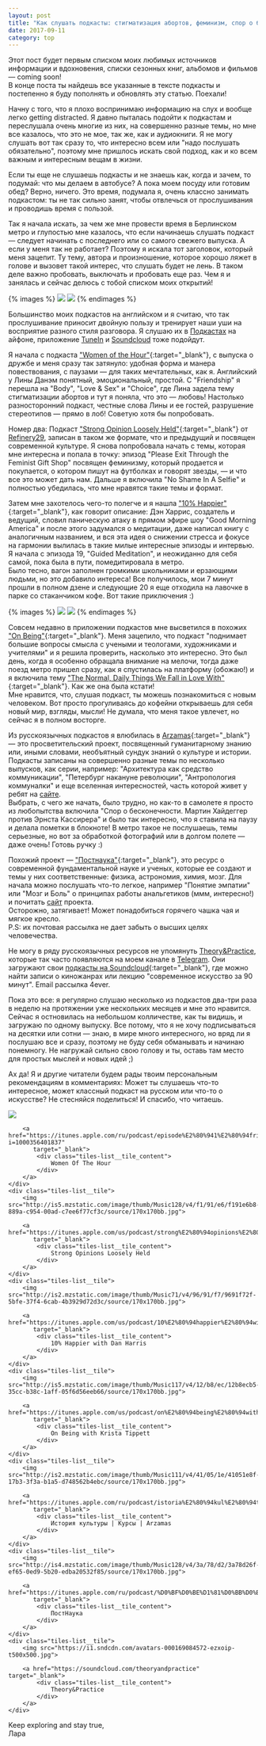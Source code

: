 ```yaml
---
layout: post
title: "Как слушать подкасты: стигматизация абортов, феминизм, спор о бесконечности и медитация в метро"
date: 2017-09-11
category: top
---
```


Этот пост будет первым списком моих любимых источников информации и вдохновения, списки сезонных книг, альбомов и фильмов — coming soon!  
В конце поста ты найдешь все указанные в тексте подкасты и постепенно я буду пополнять и обновлять эту статью. Поехали!

Начну с того, что я плохо воспринимаю информацию на слух и вообще легко getting distracted. Я давно пыталась подойти к подкастам и переслушала очень многие из них, на совершенно разные темы, но мне все казалось, что это не мое, так же, как и аудиокниги. Я не могу слушать вот так сразу то, что интересно всем или "надо послушать обязательно", поэтому мне пришлось искать свой подход, как и ко всем важным и интересным вещам в жизни.

Если ты еще не слушаешь подкасты и не знаешь как, когда и зачем, то подумай: что мы делаем в автобусе? А пока моем посуду или готовим обед? Верно, ничего. Это время, подумала я, очень классно занимать подкастом: ты не так сильно занят, чтобы отвлечься от прослушивания и проводишь время с пользой.  
 
Так я начала искать, за чем же мне провести время в Берлинском метро и глупостью мне казалось, что если начинаешь слушать подкаст — следует начинать с последнего или со самого свежего выпуска. А если у меня так не работает? Поэтому я искала тот заголовок, который меня зацепит. Ту тему, автора и произношение, которое хорошо ляжет в голове и вызовет такой интерес, что слушать будет не лень. В таком деле важно пробовать, выключать и пробовать еще раз. Чем я и занялась и сейчас делюсь с тобой списком моих открытий! 

{% images %}
  ![](/assets/images/2017/09/metro.jpg)
  ![](/assets/images/2017/09/sloni.jpg)
{% endimages %}

<!-- -->

Большинство моих подкастов на английском и я считаю, что так прослушивание приносит двойную пользу и тренирует наши уши на восприятие разного стиля разговора. Я слушаю их в [Подкастах](https://www.apple.com/ru/itunes/podcasts/fanfaq.html) на айфоне, приложение [TuneIn](https://tunein.com/get—tunein/) и [Soundcloud](https://soundcloud.com/stream) тоже подойдут.

Я начала с подкаста ["Women of the Hour"](https://itunes.apple.com/ru/podcast/episode—1—friendship/id1049452428?i=1000356401837&mt=2){:target="_blank"}, с выпуска о дружбе и меня сразу так затянуло: удобная форма и манера повествования, с паузами — для таких мечтательных, как я. 
Английский у Лины Данэм понятный, эмоциональный, простой. С "Friendship" я перешла на "Body", "Love & Sex" и "Choiсe", где Лина задела тему стигматизации абортов и тут я поняла, что это — любовь! Настолько разносторонний подкаст, честные слова Лины и ее гостей, разрушение стереотипов — прямо в лоб! Советую хотя бы попробовать.

Номер два: Подкаст ["Strong Opinion Loosely Held"](https://itunes.apple.com/us/podcast/strong—opinions—loosely—held/id1109543963?mt=2){:target="_blank"} от [Refinery29](http://www.refinery29.uk/), записан в таком же формате, что и предыдущий и посвящен современной культуре. Я снова попробовала начать с темы, которая мне интересна и попала в точку: эпизод "Please Exit Through the Feminist Gift Shop" посвящен феминизму, который продается и покупается, о котором пишут на футболках и говорят звезды, — и что все это может дать нам. Дальше я включила "No Shame In A Selfie" и полностью убедилась, что мне нравятся такие темы и формат.

Затем мне захотелось чего-то полегче и я нашла ["10% Happier"](https://itunes.apple.com/us/podcast/10—happier—with—dan—harris/id1087147821){:target="_blank"}, как говорит описание: Дэн Харрис, создатель и ведущий, словил паническую атаку в прямом эфире шоу "Good Morning America" и после этого задумался о медитации, даже написал книгу с аналогичным названием, и вся эта идея о снижении стресса и фокусе на гармонии вылилась в такие милые интересные эпизоды и интервью.  Я начала с эпизода 19, "Guided Meditation", и неожиданно для себя самой, пока была в пути, помедитировала в метро.  
Было тесно, вагон заполнен громкими школьниками и ерзающими людьми, но это добавило интереса! Все получилось, мои 7 минут прошли в полном дзене и следующие 20 я еще отходила на лавочке в парке со стаканчиком кофе. Вот такие приключения :) 

{% images %}
  ![](/assets/images/2017/09/moy_stol.jpg)
  ![](/assets/images/2017/09/berlin.jpg)
{% endimages %}

Совсем недавно в приложении подкастов мне высветился в похожих ["On Being"](https://itunes.apple.com/us/podcast/on—being—with—krista—tippett/id150892556?mt=2){:target="_blank"}. Меня зацепило, что подкаст "поднимает большие вопросы смысла с учеными и теологами, художниками и учителями" и я решила проверить, насколько это интересно. Это был день, когда я особенно обращала внимание на мелочи, тогда даже поезд метро пришел сразу, как я спустилась на платформу (обожаю!) и я включила тему ["The Normal, Daily Things We Fall in Love With"](https://onbeing.org/programs/maira—kalman—the—normal—daily—things—we—fall—in—love—with—sep2017/){:target="_blank"}. Как же она была кстати!   
Мне нравится, что, слушая подкаст, ты можешь познакомиться с новым человеком. Вот просто прогуливаясь до кофейни открываешь для себя новый мир, взгляды, мысли! Не думала, что меня такое увлечет, но сейчас я в полном восторге. 

Из русскоязычных подкастов я влюбилась в [Arzamas](https://itunes.apple.com/ru/podcast/istoria—kul—tury—kursy—arzamas/id1001642707){:target="_blank"} —  это просветительский проект, посвященный гуманитарному знанию или, иными словами, необъятный сундук знаний о культуре и истории. Подкасты записаны на совершенно разные темы по несколько выпусков, как серии, например: "Архитектура как средство коммуникации", "Петербург накануне революции", "Антропология коммуналки" и еще вселенная интересностей, часть которой живет у ребят на [сайте](http://arzamas.academy).   
Выбрать, с чего же начать, было трудно, но как-то в самолете я просто из любопытства включила "Спор о бесконечности. Мартин Хайдеггер против Эрнста Кассирера" и было так интересно, что я ставила на паузу и делала пометки в блокноте! В метро такое не послушаешь, темы серьезные, но вот за обработкой фотографий или в долгом полете — даже очень! Готовь ручку :)   

Похожий проект — ["Постнаука"](https://itunes.apple.com/ru/podcast/последние—лекции—на—постнауке/id1057868694?mt=2){:target="_blank"}, это ресурс о современной фундаментальной науке и ученых, которые ее создают и темы у них соответственные: физика, астрономия, химия, мозг. Для начала можно послушать что-то легкое, например "Понятие эмпатии" или "Мозг и Боль" о принципах работы анальгетиков (ммм, интересно!) и почитать [сайт](https://postnauka.ru) проекта.  
Осторожно, затягивает! Может понадобиться горячего чашка чая и мягкое кресло.  
P.S: их почтовая рассылка не дает забыть о высших целях человечества. 

Не могу в ряду русскоязычных ресурсов не упомянуть [Theory&Practice](https://theoryandpractice.ru), которые так часто появляются на моем канале в [Telegram](https://t.me/explorevryday).
Они загружают свои [подкасты на Soundcloud](https://soundcloud.com/theoryandpractice){:target="_blank"}, где можно найти записи о киножанрах или лекцию "современное искусство за 90 минут". Email рассылка 4ever.

Пока это все: я регулярно слушаю несколько из подкастов два-три раза в неделю на протяжении уже нескольких месяцев и мне это нравится. Сейчас я остновилась на небольшом колличестве, как ты видишь, и загружаю по одному выпуску. Все потому, что я не хочу подписываться на десятки или сотни — знаю, в мире много интересного, но вряд ли я послушаю все и сразу, поэтому не буду себя обманывать и начинаю понемногу. Не нагружай сильно свою голову и ты, оставь там место для простых мыслей и новых идей ;)

Ах да! Я и другие читатели будем рады твоим персональным рекомендациям в комментариях: Может ты слушаешь что-то интересное, может классный подкаст на русском или что-то о искусстве? Не стесняйся поделиться! И спасибо, что читаешь.


<div class="tiles-list">
    <div class="tiles-list__tile">
        <img src="http://is1.mzstatic.com/image/thumb/Music71/v4/e0/28/a6/e028a662-8d5c-75c3-b71d-b58d692e8aa8/source/170x170bb.jpg">

        <a href="https://itunes.apple.com/ru/podcast/episode%E2%80%941%E2%80%94friendship/id1049452428?i=1000356401837"
           target="_blank">
            <div class="tiles-list__tile_content">
                Women Of The Hour
            </div>
        </a>
    </div>
    <div class="tiles-list__tile">
        <img src="http://is5.mzstatic.com/image/thumb/Music128/v4/f1/91/e6/f191e6b8-889a-c954-00ad-c7ee6f77cf3c/source/170x170bb.jpg">

        <a href="https://itunes.apple.com/us/podcast/strong%E2%80%94opinions%E2%80%94loosely%E2%80%94held/id1109543963"
           target="_blank">
            <div class="tiles-list__tile_content">
                Strong Opinions Loosely Held
            </div>
        </a>
    </div>
    <div class="tiles-list__tile">
        <img src="http://is2.mzstatic.com/image/thumb/Music71/v4/96/91/f7/9691f72f-5bfe-37f4-6cab-4b3929d72d3c/source/170x170bb.jpg">

        <a href="https://itunes.apple.com/us/podcast/10%E2%80%94happier%E2%80%94with%E2%80%94dan%E2%80%94harris/id1087147821"
           target="_blank">
            <div class="tiles-list__tile_content">
                10% Happier with Dan Harris
            </div>
        </a>
    </div>
    <div class="tiles-list__tile">
        <img src="http://is5.mzstatic.com/image/thumb/Music117/v4/12/b8/ec/12b8ecb5-35cc-b38c-1aff-05f6d56eeb66/source/170x170bb.jpg">

        <a href="https://itunes.apple.com/us/podcast/on%E2%80%94being%E2%80%94with%E2%80%94krista%E2%80%94tippett/id150892556"
           target="_blank">
            <div class="tiles-list__tile_content">
                On Being with Krista Tippett
            </div>
        </a>
    </div>
    <div class="tiles-list__tile">
        <img src="http://is2.mzstatic.com/image/thumb/Music111/v4/41/05/1e/41051e8f-17b3-3f3a-b1a5-d748562b4ebc/source/170x170bb.jpg">

        <a href="https://itunes.apple.com/ru/podcast/istoria%E2%80%94kul%E2%80%94tury%E2%80%94kursy%E2%80%94arzamas/id1001642707"
           target="_blank">
            <div class="tiles-list__tile_content">
                История культуры | Курсы | Arzamas
            </div>
        </a>
    </div>
    <div class="tiles-list__tile">
        <img src="http://is4.mzstatic.com/image/thumb/Music128/v4/3a/78/d2/3a78d26f-ef65-0ed9-5b20-edba20532f85/source/170x170bb.jpg">

        <a href="https://itunes.apple.com/ru/podcast/%D0%BF%D0%BE%D1%81%D0%BB%D0%B5%D0%B4%D0%BD%D0%B8%D0%B5%E2%80%94%D0%BB%D0%B5%D0%BA%D1%86%D0%B8%D0%B8%E2%80%94%D0%BD%D0%B0%E2%80%94%D0%BF%D0%BE%D1%81%D1%82%D0%BD%D0%B0%D1%83%D0%BA%D0%B5/id1057868694"
           target="_blank">
            <div class="tiles-list__tile_content">
                ПостНаука
            </div>
        </a>
    </div>
    <div class="tiles-list__tile">
        <img src="https://i1.sndcdn.com/avatars-000169084572-ezxoip-t500x500.jpg">

        <a href="https://soundcloud.com/theoryandpractice" target="_blank">
            <div class="tiles-list__tile_content">
                Theory&Practice
            </div>
        </a>
    </div>
</div>


Keep exploring and stay true,  
Лара
